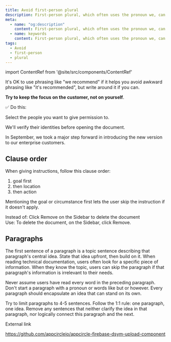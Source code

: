 ```yaml
---
title: Avoid first-person plural
description: First-person plural, which often uses the pronoun we, can feel like a daunting corporate presence, the opposite of a modern voice.
meta:
  - name: "og:description"
    content: First-person plural, which often uses the pronoun we, can feel like a daunting corporate presence, the opposite of a modern voice
  - name: keywords
    content: First-person plural, which often uses the pronoun we, can feel like a daunting corporate presence, the opposite of a modern voice
tags:
  - Avoid
  - first-person
  - plural
---
```


import ContentRef from '@site/src/components/ContentRef'

It's OK to use phrasing like "we recommend" if it helps you avoid awkward phrasing like "it's recommended",
but write around it if you can.

**Try to keep the focus on the customer, not on yourself**.

✅ Do this:

Select the people you want to give permission to.

We'll verify their identities before opening the document.

In September, we took a major step forward in introducing the new version to our enterprise customers.

## Clause order

When giving instructions, follow this clause order:

1. goal first
2. then location
3. then action

Mentioning the goal or circumstance first lets the user skip the instruction if it doesn't apply.

Instead of: Click Remove on the Sidebar to delete the document  
Use: To delete the document, on the Sidebar, click Remove.

## Paragraphs

The first sentence of a paragraph is a topic sentence describing that paragraph's central idea. State that idea upfront, then build on it. When reading technical documentation, users often look for a specific piece of information. When they know the topic, users can skip the paragraph if that paragraph's information is irrelevant to their needs.

Never assume users have read every word in the preceding paragraph. Don't start a paragraph with a pronoun or words like but or however. Every paragraph should encapsulate an idea that can stand on its own.

Try to limit paragraphs to 4-5 sentences. Follow the 1:1 rule: one paragraph, one idea. Remove any sentences that neither clarify the idea in that paragraph, nor logically connect this paragraph and the next.

<ContentRef url="https://heise.de">External link</ContentRef>

https://github.com/appcircleio/appcircle-firebase-dsym-upload-component